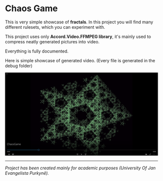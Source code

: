 # Chaos Game

This is very simple showcase of **fractals**. In this project you will find many different
rulesets, which you can experiment with.

This project uses only **Accord.Video.FFMPEG library**, it's mainly used to compress neatly
generated pictures into video.

Everything is fully documented.

Here is simple showcase of generated video. (Every file is generated in the debug folder)

![alt text](./Generated.PNG)
___

*Project has been created mainly for academic purposes (University Of Jan Evangelista Purkyně).*
